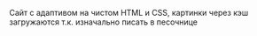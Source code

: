 Сайт с адаптивом на чистом HTML и CSS, картинки через кэш загружаются т.к. изначально писать в песочнице